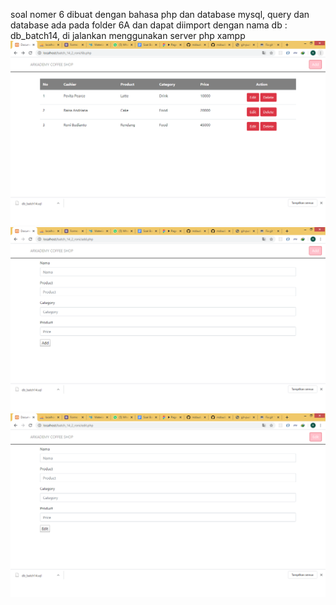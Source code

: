 soal nomer 6 dibuat dengan bahasa php dan database mysql, query dan database ada pada folder 6A dan dapat diimport dengan nama db : db_batch14, di jalankan menggunakan server php xampp
![alt text](https://github.com/mzbudi/roni_batch14/blob/master/demo1.png)
![alt text](https://github.com/mzbudi/roni_batch14/blob/master/demo2.png)
![alt text](https://github.com/mzbudi/roni_batch14/blob/master/demo3.png)
